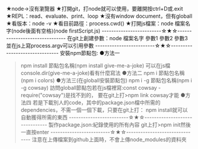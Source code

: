★node→沒有瀏覽器
★打開git，打node就可以使用，要離開按ctrl+D或.exit
★REPL：read、evaluate、print、loop
★沒有window document，但有globall
★看版本：node -v
★看目前路徑：process.cwd()
★打開js檔案：node 檔案名字(node後面有空格)(node firstScript.js)
-------------------------☆★☆-------------------------------
在git上創建參數：node 檔案名字 參數1 參數2 參數3
並在js上寫process.argv可以引用參數
-------------------------☆★☆-------------------------------
安裝npm節點包:
●方法一
>npm install 節點包名稱(npm install give-me-a-joke)
可以在js檔console.dir(give-me-a-joke)看有什麼寫法
●方法二
>npm i 節點包名稱(npm i colors)
●方法三(在globall安裝節點包)
>npm i -g 節點包名稱(npm i -g cowsay)
訪問globall節點包若在js檔裡寫:const cowsay - require("cowsay")是找不到的，
要在git上打>npm link cowsay才能
●方法四
若是下載別人的code，其中的package.json檔中所需的dependencies，不需一個一個下載，只要在git上打：
>npm install就可以自動獲得所需的東西
-------------------------☆★☆-------------------------------
製作package.json:紀錄使用的所有內容
git上打>npm init然後一直按enter
-------------------------☆★☆-------------------------------
注意在上傳檔案到github上面時，不會上傳node_modules的資料夾

